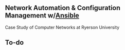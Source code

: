 ## Network Automation & Configuration Management w/[Ansible](https://github.com/ansible/ansible)
Case Study of Computer Networks at Ryerson University


## To-do
